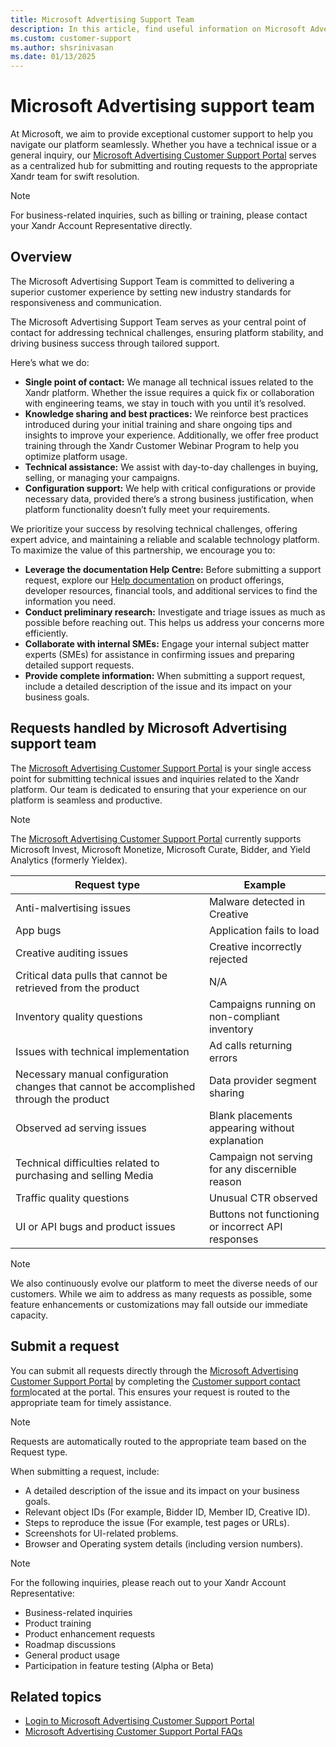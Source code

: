 ```yaml
---
title: Microsoft Advertising Support Team
description: In this article, find useful information on Microsoft Advertising Customer Support.
ms.custom: customer-support
ms.author: shsrinivasan
ms.date: 01/13/2025
---
```


# Microsoft Advertising support team

At Microsoft, we aim to provide exceptional customer support to help you navigate our platform seamlessly. Whether you have a technical issue or a general inquiry, our [Microsoft Advertising Customer Support Portal](https://support.ads.microsoft.com) serves as a centralized hub for submitting and routing requests to the appropriate Xandr team for swift resolution. 
> [!NOTE] 
> For business-related inquiries, such as billing or training, please contact your Xandr Account Representative directly. 

## Overview

The Microsoft Advertising Support Team is committed to delivering a superior customer experience by setting new industry standards for responsiveness and communication.  

The  Microsoft Advertising Support Team serves as your central point of contact for addressing technical challenges, ensuring platform stability, and driving business success through tailored support.

Here’s what we do: 

- **Single point of contact:** We manage all technical issues related to the Xandr platform. Whether the issue requires a quick fix or collaboration with engineering teams, we stay in touch with you until it’s resolved. 
- **Knowledge sharing and best practices:** We reinforce best practices introduced during your initial training and share ongoing tips and insights to improve your experience. Additionally, we offer free product training through the Xandr Customer Webinar Program to help you optimize platform usage. 
- **Technical assistance:** We assist with day-to-day challenges in buying, selling, or managing your campaigns. 
- **Configuration support:** We help with critical configurations or provide necessary data, provided there’s a strong business justification, when platform functionality doesn’t fully meet your requirements.
<!-- - **Delivering value at no additional cost:** Microsoft Advertising Support Team is included in your partnership with us. For any questions, your Xandr Account Representative is available to assist.--> 

We prioritize your success by resolving technical challenges, offering expert advice, and maintaining a reliable and scalable technology platform. To maximize the value of this partnership, we encourage you to: 

- **Leverage the documentation Help Centre:** Before submitting a support request, explore our [Help documentation](https://learn.microsoft.com/xandr/) on product offerings, developer resources, financial tools, and additional services to find the information you need. 
- **Conduct preliminary research:** Investigate and triage issues as much as possible before reaching out. This helps us address your concerns more efficiently. 
- **Collaborate with internal SMEs:** Engage your internal subject matter experts (SMEs) for assistance in confirming issues and preparing detailed support requests. 
- **Provide complete information:** When submitting a support request, include a detailed description of the issue and its impact on your business goals. 

## Requests handled by Microsoft Advertising support team

The [Microsoft Advertising Customer Support Portal](https://support.ads.microsoft.com) is your single access point for submitting technical issues and inquiries related to the Xandr platform. Our team is dedicated to ensuring that your experience on our platform is seamless and productive. 
 
> [!NOTE] 
> The [Microsoft Advertising Customer Support Portal](https://support.ads.microsoft.com) currently supports Microsoft Invest, Microsoft Monetize, Microsoft Curate, Bidder, and Yield Analytics (formerly Yieldex). 

 | Request type | Example |
|---|---|
| Anti-malvertising issues | Malware detected in Creative  |
| App bugs | Application fails to load  |
| Creative auditing issues | Creative incorrectly rejected  | 
| Critical data pulls that cannot be retrieved from the product | N/A | 
| Inventory quality questions | Campaigns running on non-compliant inventory | 
| Issues with technical implementation | Ad calls returning errors  | 
| Necessary manual configuration changes that cannot be accomplished through the product | Data provider segment sharing  | 
| Observed ad serving issues | Blank placements appearing without explanation | 
| Technical difficulties related to purchasing and selling Media | Campaign not serving for any discernible reason | 
| Traffic quality questions | Unusual CTR observed  | 
| UI or API bugs and product issues | Buttons not functioning or incorrect API responses | 

> [!NOTE]
> We also continuously evolve our platform to meet the diverse needs of our customers. While we aim to address as many requests as possible, some feature enhancements or customizations may fall outside our immediate capacity. 

## Submit a request

You can submit all requests directly through the [Microsoft Advertising Customer Support Portal](https://support.ads.microsoft.com) by completing the [Customer support contact form](https://support.ads.microsoft.com/contact-support)located at the portal. This ensures your request is routed to the appropriate team for timely assistance. 

> [!NOTE]
> Requests are automatically routed to the appropriate team based on the Request type. 

When submitting a request, include: 
- A detailed description of the issue and its impact on your business goals. 
- Relevant object IDs (For example, Bidder ID, Member ID, Creative ID). 
- Steps to reproduce the issue (For example, test pages or URLs). 
- Screenshots for UI-related problems. 
- Browser and Operating system details (including version numbers). 

> [!NOTE] 
> For the following inquiries, please reach out to your Xandr Account Representative: 
> - Business-related inquiries 
> - Product training 
> - Product enhancement requests 
> - Roadmap discussions 
> - General product usage 
> - Participation in feature testing (Alpha or Beta) 


## Related topics

- [Login to Microsoft Advertising Customer Support Portal](xcs-logging-in-to-the-customer-support-portal.md)
- [Microsoft Advertising Customer Support Portal FAQs](xcs-customer-support-portal-faqs.md)